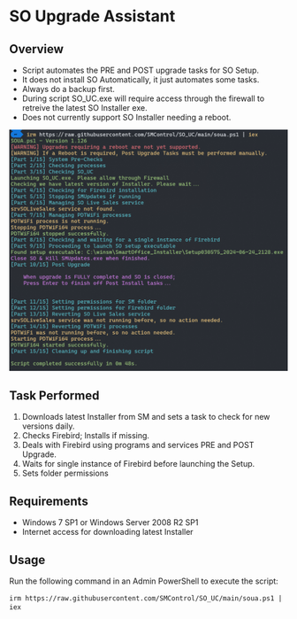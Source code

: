 # SO Upgrade Assistant

## Overview

- Script automates the PRE and POST upgrade tasks for SO Setup.
- It does not install SO Automatically, it just automates some tasks.
- Always do a backup first.
- During script SO_UC.exe will require access through the firewall to retreive the latest SO Installer exe.
- Does not currently support SO Installer needing a reboot.

![](https://github.com/SMControl/SO_UC/blob/main/2024-06-24_22-14.png)


## Task Performed
1. Downloads latest Installer from SM and sets a task to check for new versions daily.
3. Checks Firebird; Installs if missing.
4. Deals with Firebird using programs and services PRE and POST Upgrade.
5. Waits for single instance of Firebird before launching the Setup.
6. Sets folder permissions

## Requirements

- Windows 7 SP1 or Windows Server 2008 R2 SP1
- Internet access for downloading latest Installer

## Usage

Run the following command in an Admin PowerShell to execute the script:
```
irm https://raw.githubusercontent.com/SMControl/SO_UC/main/soua.ps1 | iex
```

